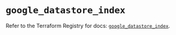 # `google_datastore_index`

Refer to the Terraform Registry for docs: [`google_datastore_index`](https://registry.terraform.io/providers/hashicorp/google/5.39.0/docs/resources/datastore_index).
